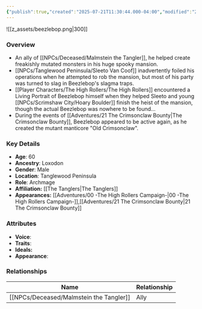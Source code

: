 ```yaml
---
{"publish":true,"created":"2025-07-21T11:30:44.000-04:00","modified":"2025-09-10T09:01:55.170-04:00","published":"2025-09-10T09:01:55.170-04:00","cssclasses":"","Age":"60","Ancestry":"Loxodon","Gender":"Male","Location":["Tanglewood Peninsula"],"Role":["Archmage"],"Affiliation":["[[The Tanglers]]"],"Appearances":["[[00 -The High Rollers Campaign-]]","[[21 The Crimsonclaw Bounty]]"]}
---
```


![[z_assets/beezlebop.png|300]]

### Overview
- An ally of [[NPCs/Deceased/Malmstein the Tangler]], he helped create freakishly mutated monsters in his huge spooky mansion. 
- [[NPCs/Tanglewood Peninsula/Sleeto Van Coof]] inadvertently foiled his operations when he attempted to rob the mansion, but most of his party was turned to slag in Beezlebop's slagma traps. 
- [[Player Characters/The High Rollers/The High Rollers]] encountered a Living Portrait of Beezlebop himself when they helped Sleeto and young [[NPCs/Scrimshaw City/Hoary Boulder]] finish the heist of the mansion, though the actual Beezlebop was nowhere to be found...
- During the events of [[Adventures/21 The Crimsonclaw Bounty\|The Crimsonclaw Bounty]], Beezlebop appeared to be active again, as he created the mutant manticore "Old Crimsonclaw".
### Key Details
- **Age**: 60
- **Ancestry**: Loxodon
- **Gender**: Male
- **Location**: Tanglewood Peninsula
- **Role**: Archmage
- **Affiliation:** [[The Tanglers\|The Tanglers]]
- **Appearances:** [[Adventures/00 -The High Rollers Campaign-\|00 -The High Rollers Campaign-]],[[Adventures/21 The Crimsonclaw Bounty\|21 The Crimsonclaw Bounty]]

### Attributes
- **Voice**: 
- **Traits**: 
- **Ideals:** 
- **Appearance**:

### Relationships

| Name                      | Relationship |
| ------------------------- | ------------ |
| [[NPCs/Deceased/Malmstein the Tangler]] | Ally         |
